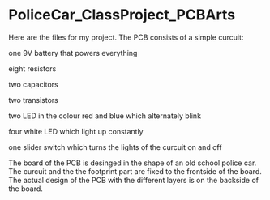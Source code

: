 # PoliceCar_ClassProject_PCBArts

Here are the files for my project.
The PCB consists of a simple curcuit: 

one 9V battery that powers everything

eight resistors
                                     
two capacitors
                                      
two transistors
                                      
two LED in the colour red and blue which alternately blink
                                       
four white LED which light up constantly

one slider switch which turns the lights of the curcuit on and off

The board of the PCB is desinged in the shape of an old school police car. The curcuit and the the footprint part are fixed to the frontside of the board. 
The actual design of the PCB with the different layers is on the backside of the board. 
